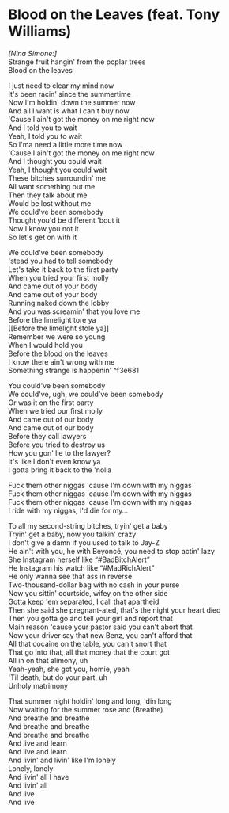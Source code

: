 # Blood on the Leaves (feat. Tony Williams)

_[Nina Simone:]_  
Strange fruit hangin' from the poplar trees  
Blood on the leaves  

I just need to clear my mind now  
It's been racin' since the summertime  
Now I'm holdin' down the summer now  
And all I want is what I can't buy now  
'Cause I ain't got the money on me right now  
And I told you to wait  
Yeah, I told you to wait  
So I'ma need a little more time now  
'Cause I ain't got the money on me right now  
And I thought you could wait  
Yeah, I thought you could wait  
These bitches surroundin' me  
All want something out me  
Then they talk about me  
Would be lost without me  
We could've been somebody  
Thought you'd be different 'bout it  
Now I know you not it  
So let's get on with it  

We could've been somebody  
'stead you had to tell somebody  
Let's take it back to the first party  
When you tried your first molly  
And came out of your body  
And came out of your body  
Running naked down the lobby  
And you was screamin' that you love me  
Before the limelight tore ya  
[[Before the limelight stole ya]]  
Remember we were so young  
When I would hold you  
Before the blood on the leaves  
I know there ain't wrong with me  
Something strange is happenin'   ^f3e681

You could've been somebody  
We could've, ugh, we could've been somebody  
Or was it on the first party  
When we tried our first molly  
And came out of our body  
And came out of our body  
Before they call lawyers  
Before you tried to destroy us  
How you gon' lie to the lawyer?  
It's like I don't even know ya  
I gotta bring it back to the 'nolia  

Fuck them other niggas 'cause I'm down with my niggas  
Fuck them other niggas 'cause I'm down with my niggas  
Fuck them other niggas 'cause I'm down with my niggas  
I ride with my niggas, I'd die for my…  

To all my second-string bitches, tryin' get a baby  
Tryin' get a baby, now you talkin' crazy  
I don't give a damn if you used to talk to Jay-Z  
He ain't with you, he with Beyoncé, you need to stop actin' lazy  
She Instagram herself like “#BadBitchAlert”  
He Instagram his watch like “#MadRichAlert”  
He only wanna see that ass in reverse  
Two-thousand-dollar bag with no cash in your purse  
Now you sittin' courtside, wifey on the other side  
Gotta keep 'em separated, I call that apartheid  
Then she said she pregnant-ated, that's the night your heart died  
Then you gotta go and tell your girl and report that  
Main reason 'cause your pastor said you can't abort that  
Now your driver say that new Benz, you can't afford that  
All that cocaine on the table, you can't snort that  
That go into that, all that money that the court got  
All in on that alimony, uh  
Yeah-yeah, she got you, homie, yeah  
'Til death, but do your part, uh  
Unholy matrimony  

That summer night holdin' long and long, 'din long  
Now waiting for the summer rose and (Breathe)  
And breathe and breathe  
And breathe and breathe  
And breathe and breathe  
And live and learn  
And live and learn  
And livin' and livin' like I'm lonely  
Lonely, lonely  
And livin' all I have  
And livin' all  
And live  
And live
